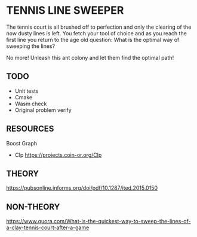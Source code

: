 # TENNIS LINE SWEEPER

The tennis court is all brushed off to perfection and only the clearing of the now dusty lines is left. You fetch your tool of choice and as you reach the first line you return to the age old question:
What is the optimal way of sweeping the lines?

No more! Unleash this ant colony and let them find the optimal path!

## TODO
 - Unit tests
 - Cmake
 - Wasm check
 - Original problem verify

## RESOURCES
Boost Graph
 - Clp https://projects.coin-or.org/Clp

## THEORY
https://pubsonline.informs.org/doi/pdf/10.1287/ited.2015.0150

## NON-THEORY
https://www.quora.com/What-is-the-quickest-way-to-sweep-the-lines-of-a-clay-tennis-court-after-a-game
